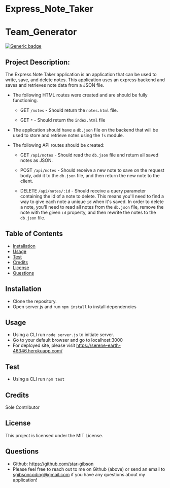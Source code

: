 # Express_Note_Taker
# Team_Generator
[![Generic badge](https://img.shields.io/badge/License-MIT-blue.svg)](https://shields.io/)

## Project Description: 
The Express Note Taker application is an application that can be used to write, save, and delete notes. This application uses an express backend and saves and retrieves note data from a JSON file.

* The following HTML routes were created and are should be fully functioning.

  * GET `/notes` - Should return the `notes.html` file.

  * GET `*` - Should return the `index.html` file

* The application should have a `db.json` file on the backend that will be used to store and retrieve notes using the `fs` module.

* The following API routes should be created:

  * GET `/api/notes` - Should read the `db.json` file and return all saved notes as JSON.

  * POST `/api/notes` - Should receive a new note to save on the request body, add it to the `db.json` file, and then return the new note to the client.

  * DELETE `/api/notes/:id` - Should receive a query parameter containing the id of a note to delete. This means you'll need to find a way to give each note a unique `id` when it's saved. In order to delete a note, you'll need to read all notes from the `db.json` file, remove the note with the given `id` property, and then rewrite the notes to the `db.json` file.

## Table of Contents
  * [Installation](#installation)
  * [Usage](#usage)
  * [Test](#test)
  * [Credits](#credits)
  * [License](#license)
  * [Questions](#questions)
     
## Installation
* Clone the repository.
* Open server.js and run `npm install` to install dependencies

## Usage
* Using a CLI run `node server.js` to initiate server.
* Go to your default browser and go to localhost:3000
* For deployed site, please visit https://serene-earth-46346.herokuapp.com/

## Test
* Using a CLI run `npm test`

## Credits
Sole Contributor

## License
This project is licensed under the MIT License.

## Questions
  * Github: https://github.com/star-gibson
  * Please feel free to reach out to me on Github (above) or send an email to sgibsoncoding@gmail.com if you have any questions about my application!